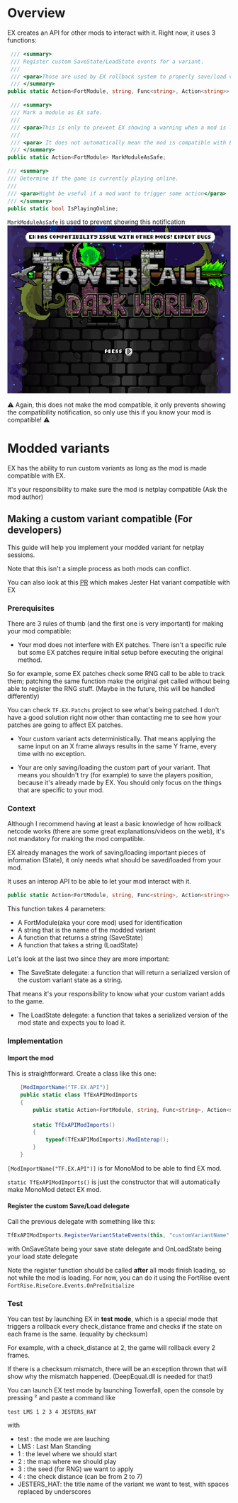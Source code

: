 # Overview

EX creates an API for other mods to interact with it. Right now, it uses 3 functions:

```C#
 /// <summary>
 /// Register custom SaveState/LoadState events for a variant.
 ///
 /// <para>Those are used by EX rollback system to properly save/load variant custom properties</para>
 /// </summary>
public static Action<FortModule, string, Func<string>, Action<string>> RegisterVariantStateEvents;
```

```C#
 /// <summary>
 /// Mark a module as EX safe.
 ///
 /// <para>This is only to prevent EX showing a warning when a mod is loaded.</para>
 ///
 /// <para> It does not automatically mean the mod is compatible with EX and test should be done first. </para>
 /// </summary>
public static Action<FortModule> MarkModuleAsSafe;
```

```C#
/// <summary>
/// Determine if the game is currently playing online.
///
/// <para>Might be useful if a mod want to trigger some action</para>
/// </summary>
public static bool IsPlayingOnline;
```

`MarkModuleAsSafe` is used to prevent showing this notification
![Alt text](images/incompat.png)

⚠ Again, this does not make the mod compatible, it only prevents showing the compatibility notification, so only use this if you know your mod is compatible! ⚠

# Modded variants

EX has the ability to run custom variants as long as the mod is made compatible with EX.

It's your responsibility to make sure the mod is netplay compatible (Ask the mod author)

## Making a custom variant compatible (For developers)

This guide will help you implement your modded variant for netplay sessions.

Note that this isn't a simple process as both mods can conflict.

You can also look at this [PR](https://github.com/FortRise/ExampleFortRiseMod/pull/1) which makes Jester Hat variant compatible with EX

### Prerequisites

There are 3 rules of thumb (and the first one is very important) for making your mod compatible:

- Your mod does not interfere with EX patches. There isn't a specific rule but some EX patches require initial setup before executing the original method.

So for example, some EX patches check some RNG call to be able to track them; patching the same function make the original get called without being able to register the RNG stuff. (Maybe in the future, this will be handled differently)

You can check `TF.EX.Patchs` project to see what's being patched. I don't have a good solution right now other than contacting me to see how your patches are going to affect EX patches.

- Your custom variant acts deterministically. That means applying the same input on an X frame always results in the same Y frame, every time with no exception.

- Your are only saving/loading the custom part of your variant. That means you shouldn't try (for example) to save the players position, because it's already made by EX. You should only focus on the things that are specific to your mod.

### Context

Although I recommend having at least a basic knowledge of how rollback netcode works (there are some great explanations/videos on the web), it's not mandatory for making the mod compatible.

EX already manages the work of saving/loading important pieces of information (State), it only needs what should be saved/loaded from your mod.

It uses an interop API to be able to let your mod interact with it.

```C#
public static Action<FortModule, string, Func<string>, Action<string>> RegisterVariantStateEvents;
```

This function takes 4 parameters:

- A FortModule(aka your core mod) used for identification
- A string that is the name of the modded variant
- A function that returns a string (SaveState)
- A function that takes a string (LoadState)

Let's look at the last two since they are more important:

- The SaveState delegate: a function that will return a serialized version of the custom variant state as a string.

That means it's your responsibility to know what your custom variant adds to the game.

- The LoadState delegate: a function that takes a serialized version of the mod state and expects you to load it.

### Implementation

#### Import the mod

This is straightforward. Create a class like this one:

```C#
    [ModImportName("TF.EX.API")]
    public static class TfExAPIModImports
    {
        public static Action<FortModule, string, Func<string>, Action<string>> RegisterVariantStateEvents;

        static TfExAPIModImports()
        {
            typeof(TfExAPIModImports).ModInterop();
        }
    }
```

`[ModImportName("TF.EX.API")]` is for MonoMod to be able to find EX mod.

`static TfExAPIModImports()` is just the constructor that will automatically make MonoMod detect EX mod.

#### Register the custom Save/Load delegate

Call the previous delegate with something like this:

```C#
TfExAPIModImports.RegisterVariantStateEvents(this, "customVariantName", OnSaveState, OnLoadState);
```

with OnSaveState being your save state delegate and OnLoadState being your load state delegate

Note the register function should be called **after** all mods finish loading, so not while the mod is loading.
For now, you can do it using the FortRise event `FortRise.RiseCore.Events.OnPreInitialize`

### Test

You can test by launching EX in **test mode**, which is a special mode that triggers a rollback every check_distance frame and checks if the state on each frame is the same. (equality by checksum)

For example, with a check_distance at 2, the game will rollback every 2 frames.

If there is a checksum mismatch, there will be an exception thrown that will show why the mismatch happened. (DeepEqual.dll is needed for that!)

You can launch EX test mode by launching Towerfall, open the console by pressing ² and paste a command like

`test LMS 1 2 3 4 JESTERS_HAT`

with

- test : the mode we are lauching
- LMS : Last Man Standing
- 1 : the level where we should start
- 2 : the map where we should play
- 3 : the seed (for RNG) we want to apply
- 4 : the check distance (can be from 2 to 7)
- JESTERS_HAT: the title name of the variant we want to test, with spaces replaced by underscores
